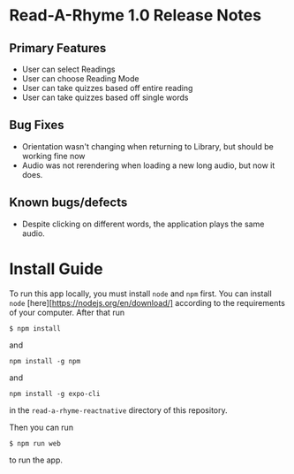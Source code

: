 # Read-A-Rhyme 1.0 Release Notes
## Primary Features
* User can select Readings
* User can choose Reading Mode
* User can take quizzes based off entire reading
* User can take quizzes based off single words
## Bug Fixes
* Orientation wasn't changing when returning to Library, but should be working fine now
* Audio was not rerendering when loading a new long audio, but now it does. 
## Known bugs/defects
* Despite clicking on different words, the application plays the same audio.
# Install Guide
To run this app locally, you must install `node` and `npm` first. You can install `node` [here][https://nodejs.org/en/download/] according to the requirements of your computer. After that run

```
$ npm install

```
and 
```
npm install -g npm
```
and 
```
npm install -g expo-cli
```
in the `read-a-rhyme-reactnative` directory of this repository. 

Then you can run 

```
$ npm run web
```
to run the app. 
